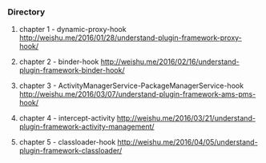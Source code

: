 ### Directory
1. chapter 1 - dynamic-proxy-hook
http://weishu.me/2016/01/28/understand-plugin-framework-proxy-hook/

2. chapter 2 - binder-hook
http://weishu.me/2016/02/16/understand-plugin-framework-binder-hook/

3. chapter 3 - ActivityManagerService-PackageManagerService-hook
http://weishu.me/2016/03/07/understand-plugin-framework-ams-pms-hook/

4. chapter 4 - intercept-activity
http://weishu.me/2016/03/21/understand-plugin-framework-activity-management/

5. chapter 5 - classloader-hook
http://weishu.me/2016/04/05/understand-plugin-framework-classloader/
